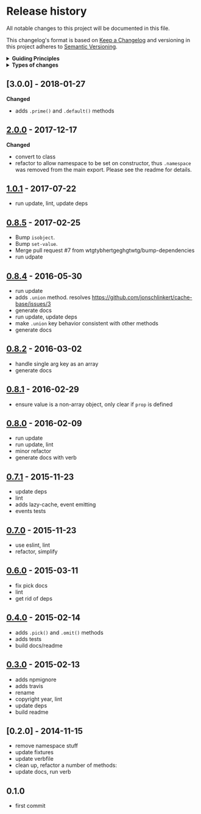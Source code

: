# Release history

All notable changes to this project will be documented in this file.

This changelog's format is based on [Keep a Changelog](http://keepachangelog.com/en/1.0.0/)
and versioning in this project adheres to [Semantic Versioning](http://semver.org/spec/v2.0.0.html).

<details>
  <summary><strong>Guiding Principles</strong></summary>

- Changelogs are for humans, not machines.
- There should be an entry for every single version.
- The same types of changes should be grouped.
- Versions and sections should be linkable.
- The latest version comes first.
- The release date of each versions is displayed.
- Mention whether you follow Semantic Versioning.

</details>

<details>
  <summary><strong>Types of changes</strong></summary>

Changelog entries are classified using the following labels _(from [keep-a-changelog](http://keepachangelog.com/)_):

- `Added` for new features.
- `Changed` for changes in existing functionality.
- `Deprecated` for soon-to-be removed features.
- `Removed` for now removed features.
- `Fixed` for any bug fixes.
- `Security` in case of vulnerabilities.

</details>


## [3.0.0] - 2018-01-27

**Changed**

- adds `.prime()` and `.default()` methods


## [2.0.0] - 2017-12-17

**Changed**

- convert to class
- refactor to allow namespace to be set on constructor, thus `.namespace` was removed from the main export. Please see the readme for details.


## [1.0.1] - 2017-07-22

- run update, lint, update deps


## [0.8.5] - 2017-02-25

- Bump `isobject`.
- Bump `set-value`.
- Merge pull request #7 from wtgtybhertgeghgtwtg/bump-dependencies
- run udpate

## [0.8.4] - 2016-05-30

- run update
- adds `.union` method. resolves https://github.com/jonschlinkert/cache-base/issues/3
- generate docs
- run update, update deps
- make `.union` key behavior consistent with other methods
- generate docs

## [0.8.2] - 2016-03-02

- handle single arg key as an array
- generate docs

## [0.8.1] - 2016-02-29

- ensure value is a non-array object, only clear if `prop` is defined

## [0.8.0] - 2016-02-09

- run update
- run update, lint
- minor refactor
- generate docs with verb

## [0.7.1] - 2015-11-23

- update deps
- lint
- adds lazy-cache, event emitting
- events tests

## [0.7.0] - 2015-11-23

- use eslint, lint
- refactor, simplify

## [0.6.0] - 2015-03-11

- fix pick docs
- lint
- get rid of deps

## [0.4.0] - 2015-02-14

- adds `.pick()` and `.omit()` methods
- adds tests
- build docs/readme

## [0.3.0] - 2015-02-13

- adds npmignore
- adds travis
- rename
- copyright year, lint
- update deps
- build readme

## [0.2.0] - 2014-11-15

- remove namespace stuff
- update fixtures
- update verbfile
- clean up, refactor a number of methods:
- update docs, run verb

## 0.1.0

- first commit

[2.0.0]: https://github.com/jonschlinkert/cache-base/compare/1.0.1...2.0.0
[1.0.1]: https://github.com/jonschlinkert/cache-base/compare/1.0.0...1.0.1
[1.0.0]: https://github.com/jonschlinkert/cache-base/compare/0.8.5...1.0.0
[0.8.5]: https://github.com/jonschlinkert/cache-base/compare/0.8.4...0.8.5
[0.8.4]: https://github.com/jonschlinkert/cache-base/compare/0.8.2...0.8.4
[0.8.2]: https://github.com/jonschlinkert/cache-base/compare/0.8.1...0.8.2
[0.8.1]: https://github.com/jonschlinkert/cache-base/compare/0.8.0...0.8.1
[0.8.0]: https://github.com/jonschlinkert/cache-base/compare/0.7.1...0.8.0
[0.7.1]: https://github.com/jonschlinkert/cache-base/compare/0.7.0...0.7.1
[0.7.0]: https://github.com/jonschlinkert/cache-base/compare/0.6.0...0.7.0
[0.6.0]: https://github.com/jonschlinkert/cache-base/compare/0.4.0...0.6.0
[0.4.0]: https://github.com/jonschlinkert/cache-base/compare/0.3.0...0.4.0
[0.3.0]: https://github.com/jonschlinkert/cache-base/compare/0.2.0...0.3.0

[keep-a-changelog]: https://github.com/olivierlacan/keep-a-changelog

